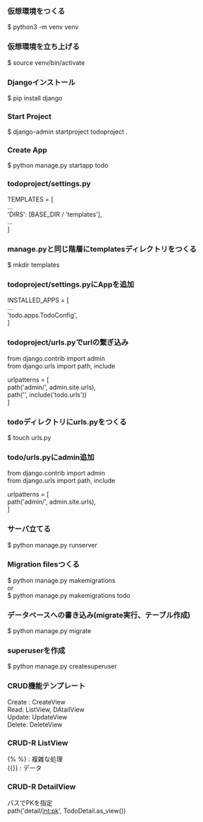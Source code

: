 ### 仮想環境をつくる
$ python3 -m venv venv

### 仮想環境を立ち上げる
$ source venv/bin/activate

### Djangoインストール
$ pip install django

### Start Project
$ django-admin startproject todoproject .

### Create App
$ python manage.py startapp todo

### todoproject/settings.py
TEMPLATES = [<br>
        ...<br>
        'DIRS': [BASE_DIR / 'templates'],<br>
        ...<br>
]

### manage.pyと同じ階層にtemplatesディレクトリをつくる
$ mkdir templates

### todoproject/settings.pyにAppを追加
INSTALLED_APPS = [<br>
    ...<br>
    'todo.apps.TodoConfig',<br>
]

### todoproject/urls.pyでurlの繋ぎ込み
from django.contrib import admin<br>
from django.urls import path, include<br>

urlpatterns = [<br>
    path('admin/', admin.site.urls),<br>
    path('', include('todo.urls'))<br>
]

### todoディレクトリにurls.pyをつくる
$ touch urls.py

### todo/urls.pyにadmin追加
from django.contrib import admin<br>
from django.urls import path, include<br>

urlpatterns = [<br>
    path('admin/', admin.site.urls),<br>
]

### サーバ立てる
$ python manage.py runserver

### Migration filesつくる
$ python manage.py makemigrations
<br>or<br>
$ python manage.py makemigrations todo

### データベースへの書き込み(migrate実行、テーブル作成)
$ python manage.py migrate

### superuserを作成
$ python manage.py createsuperuser

### CRUD機能テンプレート
Create : CreateView<br>
Read: ListView, DAtailView<br>
Update: UpdateView<br>
Delete: DeleteView<br>

### CRUD-R ListView
{% %} : 複雑な処理<br>
{{}} : データ<br>

### CRUD-R DetailView
パスでPKを指定<br>
    path('detail/<int:pk>', TodoDetail.as_view())
